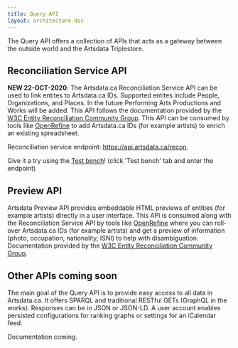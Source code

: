 ```yaml
---
title: Query API
layout: architecture-doc
---
```


The Query API offers a collection of APIs that acts as a gateway between the outside world and the Artsdata Triplestore.

## Reconciliation Service API

**NEW 22-OCT-2020**: The Artsdata.ca Reconciliation Service API can be used to link entites to Artsdata.ca IDs. Supported entites include People, Organizations, and Places. In the future Performing Arts Productions and Works will be added. This API follows the documentation provided by the [W3C Entity Reconciliation Community Group](https://reconciliation-api.github.io/specs/latest/). This API can be consumed by tools like [OpenRefine](https://openrefine.org) to add Artsdata.ca IDs (for example artists) to enrich an existing spreadsheet.

Reconciliation service endpoint: https://api.artsdata.ca/recon.

Give it a try using the [Test bench](https://reconciliation-api.github.io/testbench/)! (click 'Test bench' tab and enter the endpoint)

## Preview API

Artsdata Preview API provides embeddable HTML previews of entities (for example artists) directly in a user interface. This API is consumed along with the Reconciliation Service API by tools like [OpenRefine](https://openrefine.org) where you can roll-over Artsdata.ca IDs (for example artists) and get a preview of information (photo, occupation, nationality, ISNI) to help with disambiguation. Documentation provided by the [W3C Entity Reconciliation Community Group](https://reconciliation-api.github.io/specs/latest/).

## Other APIs coming soon
The main goal of the Query API is to provide easy access to all data in Artsdata.ca. It offers SPARQL and traditional RESTful GETs (GraphQL in the works).
Responses can be in JSON or JSON-LD.  A user account enables persisted configurations for ranking graphs or settings for an iCalendar feed. 

Documentation coming.
